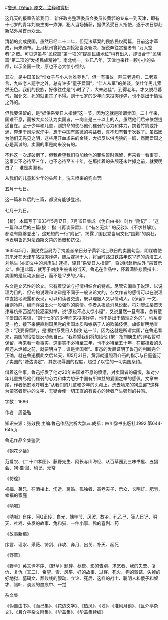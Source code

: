 #[鲁迅《保留》原文、注释和赏析](https://www.vrrw.net/wx/9678.html)

这几天的报章告诉我们： 新任政务整理委员会委员长黄郛的专车一到天津，即有十七岁的青年刘庚生掷一炸弹，犯人当场捕获，据供系受日人指使，遂于次日绑赴新站外枭首示众云。

清朝的变成民国，虽然已经二十二年，但宪法草案的民族民权两篇，日前这才草成，尚未颁布。上月杭州曾将西湖抢犯当众斩决，据说奔往赏鉴者有 “万人空巷”之概。可见这虽与“民权篇”第一项的“提高民族地位”稍有出入，却很合于“民族篇”第二项的“发扬民族精神”。南北统一，业已八年，天津也来挂一颗小小的头颅，以示全国一致，原也不必大惊小怪的。

其次，是中国虽说“惟女子与小人为难养也”，但一有事故，除三老通电，二老宣言，九四老人题字之外，总有许多“童子爱国”，“佳人从军”的美谈，使壮年男儿索然无色。我们的民族，好像往往是“小时了了，大未必佳”，到得老年，才又脱尽暮气，据讣文，死的就更其了不得。则十七岁的少年而来投掷炸弹，也不是出于情理之外的。

但我要保留的，是“据供系受日人指使”这一节，因为这就是所谓卖国。二十年来，国难不息，而被大众公认为卖国者，一向全是三十以上的人，虽然他们后来依然逍遥自在。至于少年和儿童，则拚命的使尽他们稚弱的心力和体力，携着竹筒或扑满，奔走于风沙泥泞中，想于中国有些微的裨益者，真不知有若干次数了。虽然因为他们无先见之明，这些用汗血求来的金钱，大抵反以供虎狼的一舐，然而爱国之心是真诚的，卖国的事是向来没有的。

不料这一次却破例了，但我希望我们将加给他的罪名暂时保留，再来看一看事实，这事实不必待至三年，也不必待至五十年，在那挂着的头颅还未烂掉之前，就要明白了： 谁是卖国者。

从我们的儿童和少年的头颅上，洗去喷来的狗血罢!

五月十七日。

这一篇和以后的三篇，都没有能够登出。

七月十九日。



【析】 本篇写于1933年5月17日。7月19日集成 《伪自由书》 时作 “附记”： “这一篇和以后的三篇(按： 指 《再谈保留》、《 “有名无实” 的反驳》、《不求甚解》)，都没有能够登出”。这短短的一行“附记”，揭露了国民党当局文化“围剿”的疯狂，也表明鲁迅对法西斯文禁的愤慨和抗议。

1935年5月，国民党当局为了掩盖派亲日分子黄郛北上联日的卖国勾当，阴谋唆使其爪牙在天津车站投掷炸弹，随后嫁祸于人，将当时路过铁路年仅17岁的清洁工人刘魁生 (亦即文中的刘庚生) 逮捕，诬其“系受日人指使”，将刘绑赴新站外 “枭首示众”。鲁迅此篇，就写于刘庚生被害的当天。鲁迅在作品中，怀着满腔悲愤指出：卖国的是反动派自己，而不是17岁的少年。

杂文是文艺性的论文。它有着议论与抒情相结合的特点。尽管它偏重于说理、以说理为目的、但它的说理和论辩是不同于一般议论文的，杂文作者的感情可以在说理中直接地流露和表现，可以和读者交流，既以理服人又以情动人。《保留》一文，始则冷静，继而洋溢出火一般强烈的感情。作者从报章消息说起，将刘庚生枭首天津与杭州西湖的抢犯案对举，说“原也不必大惊小怪”，又说虽然一旦有事，总有童子爱国的美谈，“则十七岁的少年而来投掷炸弹，也不是出于情理之外的”，均系虚晃一枪，接下来便直刺国民党的卖国本质和嫁祸于人的欺骗伎俩。旗帜鲜明地宣称：“我要保留的，是‘据供系受日人指使’这一节，因为这就是所谓卖国，”在鲁迅看来，卖国的恰恰是反动派自己。“我希望我们将加给他 (按：指刘庚生)的罪名暂时保留，再来看一看事实，这事实不必待至三年，也不必待至五十年，在那挂着的头颅还未烂掉之前，就要明白了：谁是卖国者”。事态的发展证明了鲁迅的判断完全正确，就在鲁迅撰此文后14天，即5月31日，黄郛就遵照蒋介石的指示与日寇签订了卖国的“塘沽协定”，其丧权辱国的程度，超过了以往的一切卖国条约。

借着这件事，鲁迅抒发了他对20年来国难不息的愤懑，对卖国者的痛恨，和对少年儿童拚尽他们稚弱的心力和体力想于中国有所裨益的爱国之举的感佩。文章末尾，作者愤怒地呼喊出“从我们的儿童和少年的头颅上，洗去喷来的狗血罢”!这样为蒙冤者辩护的文字，无疑会使一切正直的有良心的读者产生强烈的共鸣。

字数：1686

作者：周圣弘

知识来源：张效民 主编.鲁迅作品赏析大辞典.成都：四川辞书出版社.1992.第644-645页.

鲁迅作品全集鉴赏

《朝花夕拾》

范爱农、《二十四孝图》、藤野先生、阿长与山海经、从百草园到三味书屋、五猖会、狗·猫·鼠、琐记、无常

《仿徨》

祝福、弟兄、在酒楼上、伤逝、离婚、孤独者、高老夫子、示众、长明灯、肥皂、幸福的家庭

《呐喊》

《呐喊》自序、阿Q正传、白光、端午节、风波、故乡、孔乙己、狂人日记、明天、社戏、头发的故事、兔和猫、一件小事、鸭的喜剧、药

《故事新编》

序言、理水、采薇、铸剑、非攻、奔月、出关、补天、起死

《野草》

《野草》英文译本序、《野草》题辞、秋夜、影的告别、求乞者、我的失恋、复仇、复仇〔其二〕、希望、雪、风筝、好的故事、过客、死火、狗的驳诘、失掉的好地狱、墓碣文、颓败线的颤动、立论、死后、这样的战士、聪明人和傻子和奴才、腊叶、淡淡的血痕中、一觉

杂文集

《伪自由书》、《而己集》、《花边文学》、《热风》、《坟》、《准风月谈》、《且介亭杂文》、《且介亭杂文附集》、《华盖集》、《华盖集续编》

